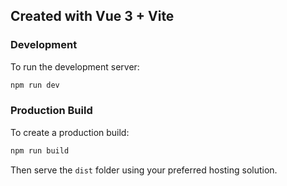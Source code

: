 ## Created with Vue 3 + Vite

### Development

To run the development server:

```bash
npm run dev
```

### Production Build

To create a production build:

```bash
npm run build
```

Then serve the `dist` folder using your preferred hosting solution.

